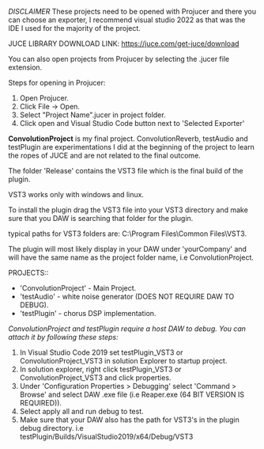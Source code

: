 *DISCLAIMER* These projects need to be opened with Projucer and there you can choose an exporter, I recommend visual studio 2022 as that was the IDE I used for the majority of the project.

JUCE LIBRARY DOWNLOAD LINK:
https://juce.com/get-juce/download

You can also open projects from Projucer by selecting the .jucer file extension.

Steps for opening in Projucer:
1. Open Projucer.
2. Click File -> Open.
3. Select "Project Name".jucer in project folder.
4. Click open and Visual Studio Code button next to 'Selected Exporter'

**ConvolutionProject** is my final project. ConvolutionReverb, testAudio and testPlugin are experimentations I did at the beginning of the project to learn the ropes of JUCE and are not related to the final outcome.

The folder 'Release' contains the VST3 file which is the final build of the plugin.

VST3 works only with windows and linux. 

To install the plugin drag the VST3 file into your VST3 directory and make sure that you DAW is searching that folder for the plugin.

typical paths for VST3 folders are: 
 C:\Program Files\Common Files\VST3.

The plugin will most likely display in your DAW under 'yourCompany' and will have the same name as the project folder name, i.e ConvolutionProject.

PROJECTS::

- 'ConvolutionProject' - Main Project.
- 'testAudio' - white noise generator (DOES NOT REQUIRE DAW TO DEBUG).
- 'testPlugin' - chorus DSP implementation.

*ConvolutionProject and testPlugin require a host DAW to debug. You can attach it by following these steps:*

1. In Visual Studio Code 2019 set testPlugin_VST3 or ConvolutionProject_VST3 in solution Explorer to startup project.
2. In solution explorer, right click testPlugin_VST3 or ConvolutionProject_VST3 and click properties.
3. Under 'Configuration Properties > Debugging' select 'Command > Browse' and select DAW .exe file (i.e Reaper.exe (64 BIT VERSION IS REQUIRED)).
4. Select apply all and run debug to test.
5. Make sure that your DAW also has the path for VST3's in the plugin debug directory. i.e testPlugin/Builds/VisualStudio2019/x64/Debug/VST3
